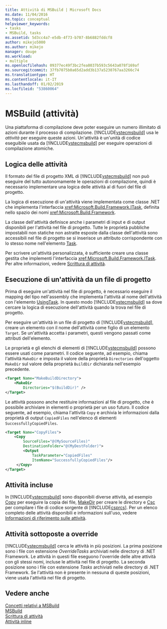 ```yaml
---
title: Attività di MSBuild | Microsoft Docs
ms.date: 11/04/2016
ms.topic: conceptual
helpviewer_keywords:
- tasks
- MSBuild, tasks
ms.assetid: 5d3cc4a7-e5db-4f73-b707-8b6882fddcf8
author: mikejo5000
ms.author: mikejo
manager: douge
ms.workload:
- multiple
ms.openlocfilehash: 09377ec49f3bc2fea8037b593c5643a078f169af
ms.sourcegitcommit: 37fb7075b0a65d2add3b137a5230767aa3266c74
ms.translationtype: HT
ms.contentlocale: it-IT
ms.lasthandoff: 01/02/2019
ms.locfileid: "53860064"
---
```

# <a name="msbuild-tasks"></a>MSBuild (attività)
Una piattaforma di compilazione deve poter eseguire un numero illimitato di azioni durante il processo di compilazione. [!INCLUDE[vstecmsbuild](../extensibility/internals/includes/vstecmsbuild_md.md)] usa le *attività* per eseguire queste azioni. Un'attività è un'unità di codice eseguibile usata da [!INCLUDE[vstecmsbuild](../extensibility/internals/includes/vstecmsbuild_md.md)] per eseguire operazioni di compilazione atomiche.  
  
## <a name="task-logic"></a>Logica delle attività  
 Il formato del file di progetto XML di [!INCLUDE[vstecmsbuild](../extensibility/internals/includes/vstecmsbuild_md.md)] non può eseguire del tutto autonomamente le operazioni di compilazione, quindi è necessario implementare una logica delle attività al di fuori del file di progetto.  
  
 La logica di esecuzione di un'attività viene implementata come classe .NET che implementa l'interfaccia <xref:Microsoft.Build.Framework.ITask>, definita nello spazio dei nomi <xref:Microsoft.Build.Framework>.  
  
 La classe dell'attività definisce anche i parametri di input e di output disponibili per l'attività nel file di progetto. Tutte le proprietà pubbliche impostabili non statiche non astratte esposte dalla classe dell'attività sono accessibili nel file di progetto se si inserisce un attributo corrispondente con lo stesso nome nell'elemento [Task](../msbuild/task-element-msbuild.md).  
  
 Per scrivere un'attività personalizzata, è sufficiente creare una classe gestita che implementi l'interfaccia <xref:Microsoft.Build.Framework.ITask>. Per altre informazioni, vedere [Scrittura di attività](../msbuild/task-writing.md).  
  
## <a name="execute-a-task-from-a-project-file"></a>Esecuzione di un'attività da un file di progetto  
 Prima di eseguire un'attività nel file di progetto, è necessario eseguire il mapping del tipo nell'assembly che implementa l'attività al nome dell'attività con l'elemento [UsingTask](../msbuild/usingtask-element-msbuild.md). In questo modo [!INCLUDE[vstecmsbuild](../extensibility/internals/includes/vstecmsbuild_md.md)] sa dove cercare la logica di esecuzione dell'attività quando la trova nel file di progetto.  
  
 Per eseguire un'attività in un file di progetto di [!INCLUDE[vstecmsbuild](../extensibility/internals/includes/vstecmsbuild_md.md)], creare un elemento con il nome dell'attività come figlio di un elemento `Target`. Se un'attività accetta i parametri, questi vengono passati come attributi dell'elemento.  
  
 Le proprietà e gli elenchi di elementi di [!INCLUDE[vstecmsbuild](../extensibility/internals/includes/vstecmsbuild_md.md)] possono essere usati come parametri. Il codice seguente, ad esempio, chiama l'attività `MakeDir` e imposta il valore della proprietà `Directories` dell'oggetto `MakeDir` sul valore della proprietà `BuildDir` dichiarata nell'esempio precedente.  
  
```xml  
<Target Name="MakeBuildDirectory">  
    <MakeDir  
        Directories="$(BuildDir)" />  
</Target>  
```  
  
 Le attività possono anche restituire informazioni al file di progetto, che è possibile archiviare in elementi o proprietà per un uso futuro. Il codice seguente, ad esempio, chiama l'attività `Copy` e archivia le informazioni dalla proprietà di output `CopiedFiles` nell'elenco di elementi `SuccessfullyCopiedFiles`.  
  
```xml  
<Target Name="CopyFiles">  
    <Copy  
        SourceFiles="@(MySourceFiles)"  
        DestinationFolder="@(MyDestFolder)">  
        <Output  
            TaskParameter="CopiedFiles"  
            ItemName="SuccessfullyCopiedFiles"/>  
     </Copy>  
</Target>  
```  
  
## <a name="included-tasks"></a>Attività incluse  
 In [!INCLUDE[vstecmsbuild](../extensibility/internals/includes/vstecmsbuild_md.md)] sono disponibili diverse attività, ad esempio [Copy](../msbuild/copy-task.md) per eseguire la copia dei file, [MakeDir](../msbuild/makedir-task.md) per creare le directory e [Csc](../msbuild/csc-task.md) per compilare i file di codice sorgente di [!INCLUDE[csprcs](../data-tools/includes/csprcs_md.md)]. Per un elenco completo delle attività disponibili e informazioni sull'uso, vedere [Informazioni di riferimento sulle attività](../msbuild/msbuild-task-reference.md).  
  
## <a name="overridden-tasks"></a>Attività sottoposte a override  
 [!INCLUDE[vstecmsbuild](../extensibility/internals/includes/vstecmsbuild_md.md)] cerca le attività in più posizioni. La prima posizione sono i file con estensione *OverrideTasks* archiviati nelle directory di .NET Framework. Le attività in questi file eseguono l'override delle altre attività con gli stessi nomi, incluse le attività nel file di progetto. La seconda posizione sono i file con estensione *Tasks* archiviati nelle directory di .NET Framework. Se l'attività non è presente in nessuna di queste posizioni, viene usata l'attività nel file di progetto.  
  
## <a name="see-also"></a>Vedere anche  
 [Concetti relativi a MSBuild](../msbuild/msbuild-concepts.md)   
 [MSBuild](../msbuild/msbuild.md)   
 [Scrittura di attività](../msbuild/task-writing.md)   
 [Attività inline](../msbuild/msbuild-inline-tasks.md)